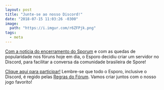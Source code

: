 ```yaml
---
layout: post
title: "Junte-se ao nosso Discord!"
date: "2018-07-15 11:03:26 -0300"
image:
  path: "https://i.imgur.com/r6ZFPjk.png"
tags:
  - meta
---
```


[Com a notícia do encerramento do Sporum](https://esporo.net/noticias/post/2018/sporum-sera-desligado-em-15-de-agosto/) e com as quedas de popularidade nos fóruns hoje em dia, o Esporo decidiu criar um servidor no Discord, para facilitar a conversa da comunidade brasileira de Spore!

[Clique aqui para participar!](https://discord.gg/ke4Cmzs) Lembre-se que todo o Esporo, inclusive o Discord, é regido pelas [Regras do Fórum](https://esporo.net/forum/d/1-regras-do-f-rum). Vamos criar juntos com o nosso jogo favorito!
